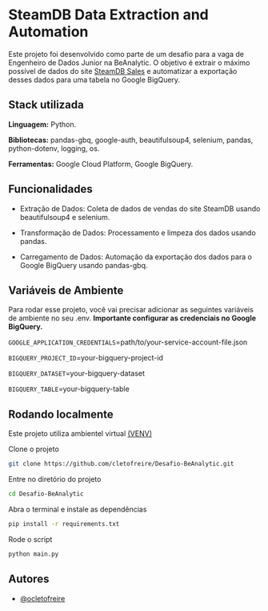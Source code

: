 
# SteamDB Data Extraction and Automation

Este projeto foi desenvolvido como parte de um desafio para a vaga de Engenheiro de Dados Junior na BeAnalytic. O objetivo é extrair o máximo possível de dados do site [SteamDB Sales](https://steamdb.info/sales/) e automatizar a exportação desses dados para uma tabela no Google BigQuery.





## Stack utilizada

**Linguagem:** Python.

**Bibliotecas:** pandas-gbq, google-auth, beautifulsoup4, selenium, pandas, python-dotenv, logging, os. 

**Ferramentas:** Google Cloud Platform, Google BigQuery.




## Funcionalidades

- Extração de Dados: Coleta de dados de vendas do site SteamDB usando beautifulsoup4 e selenium.

- Transformação de Dados: Processamento e limpeza dos dados usando pandas.

- Carregamento de Dados: Automação da exportação dos dados para o Google BigQuery usando pandas-gbq.

## Variáveis de Ambiente

Para rodar esse projeto, você vai precisar adicionar as seguintes variáveis de ambiente no seu .env. **Importante configurar as credenciais no Google BigQuery.**

`GOOGLE_APPLICATION_CREDENTIALS`=path/to/your-service-account-file.json

`BIGQUERY_PROJECT_ID`=your-bigquery-project-id

`BIGQUERY_DATASET`=your-bigquery-dataset

`BIGQUERY_TABLE`=your-bigquery-table


## Rodando localmente

Este projeto utiliza ambientel virtual [(VENV)](https://docs.python.org/3/library/venv.html)

Clone o projeto

```bash
git clone https://github.com/cletofreire/Desafio-BeAnalytic.git
```

Entre no diretório do projeto

```bash
cd Desafio-BeAnalytic
```

Abra o terminal e instale as dependências

```bash
pip install -r requirements.txt
```

Rode o script

```bash
python main.py
```


## Autores

- [@ocletofreire](https://github.com/cletofreire)

